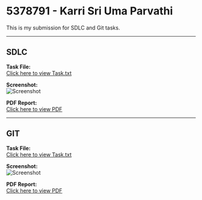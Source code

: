 # 5378791 - Karri Sri Uma Parvathi

This is my submission for SDLC and Git tasks.

---

## SDLC

**Task File:**  
[Click here to view Task.txt](./SDLC/Task.txt)

**Screenshot:**  
![Screenshot](./SDLC/sdlc_screenshot1.png)

**PDF Report:**  
[Click here to view PDF](./SDLC/sdlc_report.pdf)

---

## GIT

**Task File:**  
[Click here to view Task.txt](./GIT/Task.txt)

**Screenshot:**  
![Screenshot](./GIT/git_screenshot1.png)

**PDF Report:**  
[Click here to view PDF](./GIT/git_report.pdf)
